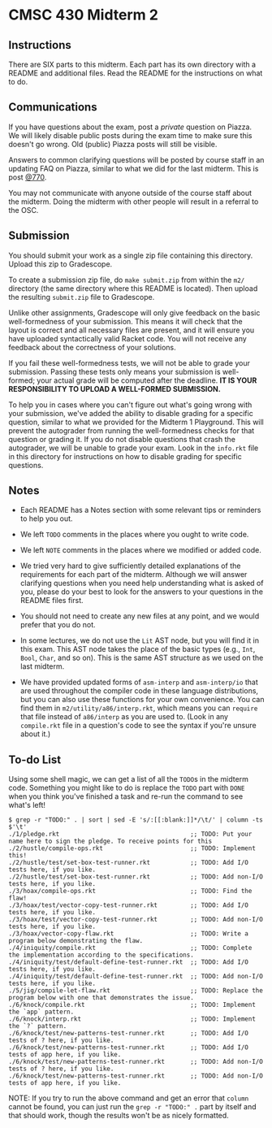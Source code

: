 # CMSC 430 Midterm 2


## Instructions

There are SIX parts to this midterm. Each part has its own directory with a
README and additional files. Read the README for the instructions on what to do.


## Communications

If you have questions about the exam, post a _private_ question on Piazza. We
will likely disable public posts during the exam time to make sure this doesn't
go wrong. Old (public) Piazza posts will still be visible.

Answers to common clarifying questions will be posted by course staff in an
updating FAQ on Piazza, similar to what we did for the last midterm. This is
post [@770](https://piazza.com/class/llwlfinnxr63c0/post/770).

You may not communicate with anyone outside of the course staff about the
midterm. Doing the midterm with other people will result in a referral to the
OSC.


## Submission

You should submit your work as a single zip file containing this directory.
Upload this zip to Gradescope.

To create a submission zip file, do `make submit.zip` from within the `m2/`
directory (the same directory where this README is located). Then upload the
resulting `submit.zip` file to Gradescope.

Unlike other assignments, Gradescope will only give feedback on the basic
well-formedness of your submission. This means it will check that the layout is
correct and all necessary files are present, and it will ensure you have
uploaded syntactically valid Racket code. You will not receive any feedback
about the correctness of your solutions.

If you fail these well-formedness tests, we will not be able to grade your
submission. Passing these tests only means your submission is well-formed; your
actual grade will be computed after the deadline. **IT IS YOUR RESPONSIBILITY TO
UPLOAD A WELL-FORMED SUBMISSION.**

To help you in cases where you can't figure out what's going wrong with your
submission, we've added the ability to disable grading for a specific question,
similar to what we provided for the Midterm 1 Playground. This will prevent the
autograder from running the well-formedness checks for that question or grading
it. If you do not disable questions that crash the autograder, we will be unable
to grade your exam. Look in the `info.rkt` file in this directory for
instructions on how to disable grading for specific questions.


## Notes

  * Each README has a Notes section with some relevant tips or reminders to help
    you out.

  * We left `TODO` comments in the places where you ought to write code.

  * We left `NOTE` comments in the places where we modified or added code.

  * We tried very hard to give sufficiently detailed explanations of the
    requirements for each part of the midterm. Although we will answer
    clarifying questions when you need help understanding what is asked of you,
    please do your best to look for the answers to your questions in the README
    files first.

  * You should not need to create any new files at any point, and we would
    prefer that you do not.

  * In some lectures, we do not use the `Lit` AST node, but you will find it in
    this exam. This AST node takes the place of the basic types (e.g., `Int`,
    `Bool`, `Char`, and so on). This is the same AST structure as we used on the
    last midterm.

  * We have provided updated forms of `asm-interp` and `asm-interp/io` that are
    used throughout the compiler code in these language distributions, but you
    can also use these functions for your own convenience. You can find them in
    `m2/utility/a86/interp.rkt`, which means you can `require` that file instead
    of `a86/interp` as you are used to. (Look in any `compile.rkt` file in a
    question's code to see the syntax if you're unsure about it.)


## To-do List

Using some shell magic, we can get a list of all the `TODO`s in the midterm
code. Something you might like to do is replace the `TODO` part with `DONE` when
you think you've finished a task and re-run the command to see what's left!

```shell
$ grep -r "TODO:" . | sort | sed -E 's/:[[:blank:]]*/\t/' | column -ts $'\t'
./1/pledge.rkt                                    ;; TODO: Put your name here to sign the pledge. To receive points for this
./2/hustle/compile-ops.rkt                        ;; TODO: Implement this!
./2/hustle/test/set-box-test-runner.rkt           ;; TODO: Add I/O tests here, if you like.
./2/hustle/test/set-box-test-runner.rkt           ;; TODO: Add non-I/O tests here, if you like.
./3/hoax/compile-ops.rkt                          ;; TODO: Find the flaw!
./3/hoax/test/vector-copy-test-runner.rkt         ;; TODO: Add I/O tests here, if you like.
./3/hoax/test/vector-copy-test-runner.rkt         ;; TODO: Add non-I/O tests here, if you like.
./3/hoax/vector-copy-flaw.rkt                     ;; TODO: Write a program below demonstrating the flaw.
./4/iniquity/compile.rkt                          ;; TODO: Complete the implementation according to the specifications.
./4/iniquity/test/default-define-test-runner.rkt  ;; TODO: Add I/O tests here, if you like.
./4/iniquity/test/default-define-test-runner.rkt  ;; TODO: Add non-I/O tests here, if you like.
./5/jig/compile-let-flaw.rkt                      ;; TODO: Replace the program below with one that demonstrates the issue.
./6/knock/compile.rkt                             ;; TODO: Implement the `app` pattern.
./6/knock/interp.rkt                              ;; TODO: Implement the `?` pattern.
./6/knock/test/new-patterns-test-runner.rkt       ;; TODO: Add I/O tests of ? here, if you like.
./6/knock/test/new-patterns-test-runner.rkt       ;; TODO: Add I/O tests of app here, if you like.
./6/knock/test/new-patterns-test-runner.rkt       ;; TODO: Add non-I/O tests of ? here, if you like.
./6/knock/test/new-patterns-test-runner.rkt       ;; TODO: Add non-I/O tests of app here, if you like.
```

NOTE: If you try to run the above command and get an error that `column` cannot
be found, you can just run the `grep -r "TODO:" .` part by itself and that
should work, though the results won't be as nicely formatted.
